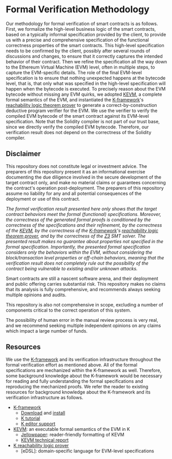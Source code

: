 # Formal Verification Methodology

Our methodology for formal verification of smart contracts is as follows.
First, we formalize the high-level business logic of the smart contracts, based on a typically informal specification provided by the client, to provide us with a precise and comprehensive specification of the functional correctness properties of the smart contracts.
This high-level specification needs to be confirmed by the client, possibly after several rounds of discussions and changes, to ensure that it correctly captures the intended behavior of their contract.
Then we refine the specification all the way down to the Ethereum Virtual Machine (EVM) level, often in multiple steps, to capture the EVM-specific details.
The role of the final EVM-level specification is to ensure that nothing unexpected happens at the bytecode level, that is, that only what was specified in the high-level specification will happen when the bytecode is executed.
To precisely reason about the EVM bytecode without missing any EVM quirks, we adopted [KEVM], a complete formal semantics of the EVM, and instantiated the [K-framework]'s [reachability logic theorem prover] to generate a correct-by-construction deductive program verifier for the EVM.
We use the verifier to verify the compiled EVM bytecode of the smart contract against its EVM-level specification.
Note that the Solidity compiler is not part of our trust base, since we directly verify the compiled EVM bytecode.
Therefore, our verification result does not depend on the correctness of the Solidity compiler.




## Disclaimer

This repository does not constitute legal or investment advice. The preparers of this repository present it as an informational exercise documenting the due diligence involved in the secure development of the target contract only, and make no material claims or guarantees concerning the contract's operation post-deployment. The preparers of this repository assume no liability for any and all potential consequences of the deployment or use of this contract.

*The formal verification result presented here only shows that the target contract behaviors meet the formal (functional) specifications. Moreover, the correctness of the generated formal proofs is conditioned by the correctness of the specifications and their refinement, by the correctness of the [KEVM], by the correctness of the [K-framework]'s [reachability logic theorem prover], and by the correctness of the [Z3] SMT solver. The presented result makes no guarantee about properties not specified in the formal specification. Importantly, the presented formal specification considers only the behaviors within the EVM, without considering the block/transaction level properties or off-chain behaviors, meaning that the verification result does not completely rule out the possibility of the contract being vulnerable to existing and/or unknown attacks.*

Smart contracts are still a nascent software arena, and their deployment and public offering carries substantial risk. This repository makes no claims that its analysis is fully comprehensive, and recommends always seeking multiple opinions and audits.

This repository is also not comprehensive in scope, excluding a number of components critical to the correct operation of this system.

The possibility of human error in the manual review process is very real, and we recommend seeking multiple independent opinions on any claims which impact a large number of funds.


## Resources

We use the [K-framework] and its verification infrastructure throughout the formal verification effort as mentioned above.
All of the formal specifications are mechanized within the K-framework as well.
Therefore, some background knowledge about the K-framework would be necessary for reading and fully understanding the formal specifications and reproducing the mechanized proofs.
We refer the reader to existing resources for background knowledge about the K-framework and its verification infrastructure as follows.

* [K-framework]
  * [Download] and [install]
  * [K tutorial]
  * [K editor support]
* [KEVM]: an executable formal semantics of the EVM in K
  * [Jellowpaper]: reader-friendly formatting of KEVM
  * [KEVM technical report]
* [K reachability logic prover]
  * [eDSL]: domain-specific language for EVM-level specifications



[KEVM]: <https://github.com/kframework/evm-semantics>
[K-framework]: <http://www.kframework.org>
[reachability logic theorem prover]: <http://fsl.cs.illinois.edu/index.php/Semantics-Based_Program_Verifiers_for_All_Languages>
[K reachability logic prover]: <http://fsl.cs.illinois.edu/index.php/Semantics-Based_Program_Verifiers_for_All_Languages>
[Download]: <https://github.com/kframework/k5/releases>
[install]: <https://github.com/kframework/k5/blob/master/README.md>
[K tutorial]: <https://github.com/kframework/k5/tree/master/k-distribution/tutorial>
[K editor support]: <https://github.com/kframework/k-editor-support>
[Jellowpaper]: <https://jellopaper.org/>
[KEVM technical report]: <https://www.ideals.illinois.edu/handle/2142/97207>
[Z3]: <https://github.com/Z3Prover/z3>
